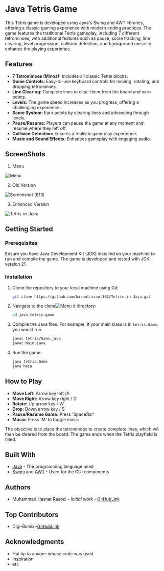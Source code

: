 # Java Tetris Game

This Tetris game is developed using Java's Swing and AWT libraries, offering a classic gaming experience with modern coding practices. The game features the traditional Tetris gameplay, including 7 different tetrominoes, with additional features such as pause, score tracking, line clearing, level progression, collision detection, and background music to enhance the playing experience.

## Features

- **7 Tetrominoes (Minos):** Includes all classic Tetris blocks.
- **Game Controls:** Easy-to-use keyboard controls for moving, rotating, and dropping tetrominoes.
- **Line Clearing:** Complete lines to clear them from the board and earn points.
- **Levels:** The game speed increases as you progress, offering a challenging experience.
- **Score System:** Earn points by clearing lines and advancing through levels.
- **Pause/Resume:** Players can pause the game at any moment and resume where they left off.
- **Collision Detection:** Ensures a realistic gameplay experience.
- **Music and Sound Effects:** Enhances gameplay with engaging audio.


## ScreenShots

1) Menu

![Menu](https://github.com/user-attachments/assets/d0e1e0f7-085c-4aed-89f5-779993645f8c)

2) Old Version
   
![Screenshot (813)](https://github.com/Hasnatrasool163/Tetris-in-Java/assets/153990457/805291a0-b07b-4f75-bad6-b0fa70fda65d)

3) Enhanced Version

![Tetris-in-Java](https://github.com/user-attachments/assets/7a5d2767-1318-4ae8-afa8-7e6e2730bf8f)

## Getting Started

### Prerequisites

Ensure you have Java Development Kit (JDK) installed on your machine to run and compile the game. The game is developed and tested with JDK version 21.

### Installation

1. Clone the repository to your local machine using Git:

    ```bash
    git clone https://github.com/hasnatrasool163/Tetris-in-Java.git
    ```

2. Navigate to the clone![Menu](https://github.com/user-attachments/assets/0954b07b-8ff9-4f9e-b6c8-3416347128b2)
d directory:

    ```bash
    cd java-tetris-game
    ```

3. Compile the Java files. For example, if your main class is in `tetris.Game`, you would run:

    ```bash
    javac tetris/Game.java
    javac Main.java
    ```

4. Run the game:

    ```bash
    java tetris.Game
    java Main
    ```

## How to Play

- **Move Left:** Arrow key left /A
- **Move Right:** Arrow key right / D
- **Rotate:** Up arrow key / W
- **Drop:** Down arrow key / S
- **Pause/Resume Game:** Press 'SpaceBar'
- **Music:** Press 'M' to toggle music

The objective is to place the tetrominoes to create complete lines, which will then be cleared from the board. The game ends when the Tetris playfield is filled.

## Built With

- [Java](https://www.java.com/) - The programming language used
- [Swing](https://docs.oracle.com/javase/tutorial/uiswing/) and [AWT](https://docs.oracle.com/javase/tutorial/awt/) - Used for the GUI components

## Authors

- Muhammad Hasnat Rasool - *Initial work* - [GitHubLink](https://github.com/hasnatrasool163)

## Top Contributors

- Digi-Bomb -[GitHubLink](https://github.com/Digi-Bomb)

## Acknowledgments

- Hat tip to anyone whose code was used
- Inspiration
- etc
